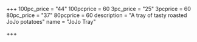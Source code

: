 +++
100pc_price = "44"
100pcprice = 60
3pc_price = "25"
3pcprice = 60
80pc_price = "37"
80pcprice = 60
description = "A tray of tasty roasted JoJo potatoes"
name = "JoJo Tray"

+++
